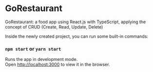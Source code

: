 # GoRestaurant
GoRestaurant: a food app using React.js with TypeScript, applying the concept of CRUD (Create, Read, Update, Delete)

Inside the newly created project, you can run some built-in commands:

### `npm start` or `yarn start`

Runs the app in development mode.<br>
Open [http://localhost:3000](http://localhost:3000) to view it in the browser.
